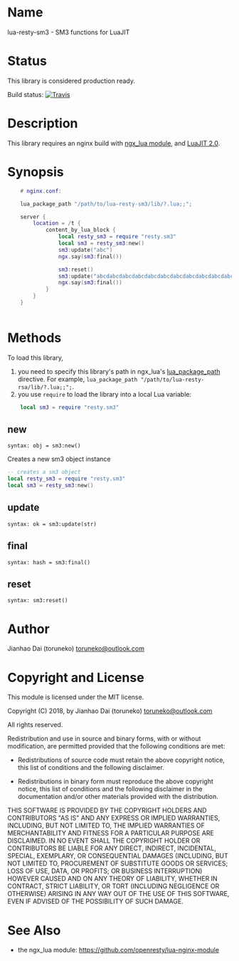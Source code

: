 Name
=============

lua-resty-sm3 - SM3 functions for LuaJIT

Status
======

This library is considered production ready.

Build status: [![Travis](https://travis-ci.org/toruneko/lua-resty-sm3.svg?branch=master)](https://travis-ci.org/toruneko/lua-resty-sm3)

Description
===========

This library requires an nginx build with [ngx_lua module](https://github.com/openresty/lua-nginx-module), and [LuaJIT 2.0](http://luajit.org/luajit.html).

Synopsis
========

```lua
    # nginx.conf:

    lua_package_path "/path/to/lua-resty-sm3/lib/?.lua;;";

    server {
        location = /t {
            content_by_lua_block {
                local resty_sm3 = require "resty.sm3"
                local sm3 = resty_sm3:new()
                sm3:update("abc")
                ngx.say(sm3:final())

                sm3:reset()
                sm3:update("abcdabcdabcdabcdabcdabcdabcdabcdabcdabcdabcdabcdabcdabcdabcdabcd")
                ngx.say(sm3:final())
            }
        }
    }
    
```

Methods
=======

To load this library,

1. you need to specify this library's path in ngx_lua's [lua_package_path](https://github.com/openresty/lua-nginx-module#lua_package_path) directive. For example, `lua_package_path "/path/to/lua-resty-rsa/lib/?.lua;;";`.
2. you use `require` to load the library into a local Lua variable:

```lua
    local sm3 = require "resty.sm3"
```

new
---
`syntax: obj = sm3:new()`

Creates a new sm3 object instance


```lua
-- creates a sm3 object
local resty_sm3 = require "resty.sm3"
local sm3 = resty_sm3:new()
```

update
----
`syntax: ok = sm3:update(str)`

final
------
`syntax: hash = sm3:final()`

reset
------
`syntax: sm3:reset()`


Author
======

Jianhao Dai (toruneko) <toruneko@outlook.com>


Copyright and License
=====================

This module is licensed under the MIT license.

Copyright (C) 2018, by Jianhao Dai (toruneko) <toruneko@outlook.com>

All rights reserved.

Redistribution and use in source and binary forms, with or without modification, are permitted provided that the following conditions are met:

* Redistributions of source code must retain the above copyright notice, this list of conditions and the following disclaimer.

* Redistributions in binary form must reproduce the above copyright notice, this list of conditions and the following disclaimer in the documentation and/or other materials provided with the distribution.

THIS SOFTWARE IS PROVIDED BY THE COPYRIGHT HOLDERS AND CONTRIBUTORS "AS IS" AND ANY EXPRESS OR IMPLIED WARRANTIES, INCLUDING, BUT NOT LIMITED TO, THE IMPLIED WARRANTIES OF MERCHANTABILITY AND FITNESS FOR A PARTICULAR PURPOSE ARE DISCLAIMED. IN NO EVENT SHALL THE COPYRIGHT HOLDER OR CONTRIBUTORS BE LIABLE FOR ANY DIRECT, INDIRECT, INCIDENTAL, SPECIAL, EXEMPLARY, OR CONSEQUENTIAL DAMAGES (INCLUDING, BUT NOT LIMITED TO, PROCUREMENT OF SUBSTITUTE GOODS OR SERVICES; LOSS OF USE, DATA, OR PROFITS; OR BUSINESS INTERRUPTION) HOWEVER CAUSED AND ON ANY THEORY OF LIABILITY, WHETHER IN CONTRACT, STRICT LIABILITY, OR TORT (INCLUDING NEGLIGENCE OR OTHERWISE) ARISING IN ANY WAY OUT OF THE USE OF THIS SOFTWARE, EVEN IF ADVISED OF THE POSSIBILITY OF SUCH DAMAGE.


See Also
========
* the ngx_lua module: https://github.com/openresty/lua-nginx-module